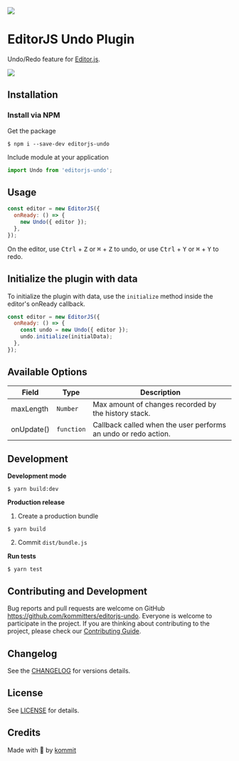 ![](https://badgen.net/badge/Editor.js/v2.0/blue)

# EditorJS Undo Plugin

Undo/Redo feature for [Editor.js](https://editorjs.io).

![](assets/demo.gif)

## Installation

### Install via NPM

Get the package

```shell
$ npm i --save-dev editorjs-undo
```

Include module at your application

```javascript
import Undo from 'editorjs-undo';
```

## Usage

```javascript
const editor = new EditorJS({
  onReady: () => {
    new Undo({ editor });
  },
});
```

On the editor, use <kbd>Ctrl</kbd> + <kbd>Z</kbd> or <kbd>⌘</kbd> + <kbd>Z</kbd> to undo, or use <kbd>Ctrl</kbd> + <kbd>Y</kbd> or <kbd>⌘</kbd> + <kbd>Y</kbd> to redo.

## Initialize the plugin with data

To initialize the plugin with data, use the `initialize` method inside the editor's onReady callback.

```javascript
const editor = new EditorJS({
  onReady: () => {
    const undo = new Undo({ editor });
    undo.initialize(initialData);
  },
});
```

## Available Options

| Field      | Type       | Description                                                    |
| ---------- | ---------- | -------------------------------------------------------------- |
| maxLength  | `Number`   | Max amount of changes recorded by the history stack.           |
| onUpdate() | `function` | Callback called when the user performs an undo or redo action. |

## Development

**Development mode**

```shell
$ yarn build:dev
```

**Production release**

1. Create a production bundle

```shell
$ yarn build
```

2. Commit `dist/bundle.js`

**Run tests**

```shell
$ yarn test
```

## Contributing and Development
Bug reports and pull requests are welcome on GitHub https://github.com/kommitters/editorjs-undo. Everyone is welcome to participate in the project. If you are thinking about contributing to the project, please check our [Contributing Guide](https://github.com/kommitters/editorjs-undo/blob/master/CONTRIBUTING.md).

## Changelog
See the [CHANGELOG](https://github.com/kommitters/editorjs-undo/blob/master/CHANGELOG.md) for versions details.

## License
See [LICENSE](https://github.com/kommitters/editorjs-undo/blob/master/LICENSE) for details.

## Credits
Made with 💙 by [kommit](https://kommit.co)

